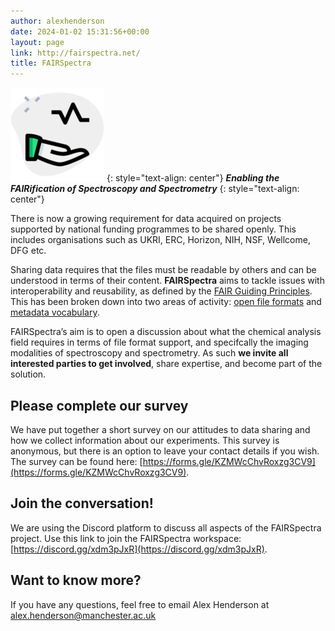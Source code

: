 ```yaml
---
author: alexhenderson
date: 2024-01-02 15:31:56+00:00
layout: page
link: http://fairspectra.net/
title: FAIRSpectra
---
```


![FAIRSpectra logo](/assets/img/logo-150x150.png)
{: style="text-align: center"}
***Enabling the FAIRification of Spectroscopy and Spectrometry*** 
{: style="text-align: center"}

There is now a growing requirement for data acquired on projects supported by national funding programmes to be shared openly. This includes organisations such as UKRI, ERC, Horizon, NIH, NSF, Wellcome, DFG etc.

Sharing data requires that the files must be readable by others and can be understood in terms of their content. **FAIRSpectra** aims to tackle issues with interoperability and reusability, as defined by the [FAIR Guiding Principles](/definitions/fair-principles/). This has been broken down into two areas of activity: [open file formats](/resources/) and [metadata vocabulary](/definitions/metadata).

FAIRSpectra’s aim is to open a discussion about what the chemical analysis field requires in terms of file format support, and specifcally the imaging modalities of spectroscopy and spectrometry. As such **we invite all interested parties to get involved**, share expertise, and become part of the solution.

## Please complete our survey
We have put together a short survey on our attitudes to data sharing and how we collect information about our experiments. This survey is anonymous, but there is an option to leave your contact details if you wish. The survey can be found here: [https://forms.gle/KZMWcChvRoxzg3CV9](https://forms.gle/KZMWcChvRoxzg3CV9).

## Join the conversation!
We are using the Discord platform to discuss all aspects of the FAIRSpectra project. Use this link to join the FAIRSpectra workspace: [https://discord.gg/xdm3pJxR](https://discord.gg/xdm3pJxR).

## Want to know more?
If you have any questions, feel free to email Alex Henderson at [alex.henderson@manchester.ac.uk](mailto:alex.henderson@manchester.ac.uk)
